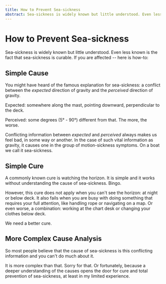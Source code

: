 ```yaml
---
title: How to Prevent Sea-sickness
abstract: Sea-sickness is widely known but little understood. Even less known is the fact that sea-sickness is curable. If you are affected -- here is how-to
---
```

# How to Prevent Sea-sickness

Sea-sickness is widely known but little understood. Even less known is the fact that sea-sickness is curable. If you are affected -- here is how-to:

## Simple Cause

You might have heard of the famous explanation for sea-sickness: a conflict between the *expected* direction of gravity and the *perceived* direction of gravity.

Expected: somewhere along the mast, pointing downward, perpendicular to the deck.

Perceived: some degrees (5° - 90°) different from that. The more, the worse.

Conflicting information between *expected* and *perceived* always makes us feel bad, in some way or another. In the case of such vital information as gravity, it causes one in the group of motion-sickness symptoms. On a boat we call it sea-sickness.

## Simple Cure

A commonly known cure is watching the horizon. It is simple and it works without understanding the cause of sea-sickness. Bingo.

However, this cure does not apply when you can't see the horizon: at night or below deck. It also fails when you are busy with doing something that requires your full attention, like handling rope or navigating on a map. Or even worse, a combination: working at the chart desk or changing your clothes below deck.

We need a better cure.

## More Complex Cause Analysis

So most people believe that the cause of sea-sickness is this conflicting information and you can't do much about it. 

It is more complex than that. Sorry for that. Or fortunately, because a deeper understanding of the causes opens the door for cure and total prevention of sea-sickness, at least in my limited experience.
